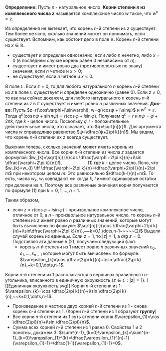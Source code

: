**Определение:**
Пусть $n$ - натуральное число. **Корни степени $n$ из комплексного числа $z$** называется комплексное число $w$ такое, что $w^{n}=z$.

Из определения не вытекает, что корень $n$-й степени из $z$ существует. Тем более не ясно, сколько значений может он принимать, если существует. Вспомним, как обстоит дело в поле $\mathbb{R}$. Корень $n$-й степени из $x \in \mathbb{R}$.
- существует и определен однозначно, если либо $n$ нечетно, либо $x = 0$ (в последнем случае корень равен 0 независимо от $n$);
- существует и имеет ровно два (противоположных по знаку) значения, если $n$ четное и $x>0$;
- не существует, если $n$ четное и $x<0$.

В поле $\mathbb{C}$. Если $z=0$, то для любого натурального $n$ корень $n$-й степени из $z$ в поле $\mathbb{C}$ существует и определен однозначно (равен 0). Если $z \neq 0$, то как мы сейчас докажем, для любого натурального $n$ корень $n$-й степени из $z$ в $\mathbb{C}$ существует и имеет ровно $n$ различных значений. 
**Док-во:**
Пусть $z=r(\cos\varphi+i\sin\varphi), w=q(\cosψ + i\sinψ)$ и $w^{n}=z$. Тогда $q^{n}(\cos nψ+\sin nψ)=r(\cos\varphi+i\sin\varphi)$.
Получаем $q^{n}=r$ и $nψ=\varphi+2\pi k$, где $k$ - целое число. Поскольку $q,r$ - положительные действительные числа, это означает, что $q=\sqrt[n]{r}$. Для аргумента числа $w$ справедливо равенство $ψ=\dfrac{ψ+2\pi k}{n}$. Мы видим, что корень $n$-й степени их $z$ всегда существует.

Выясним теперь, сколько значений может иметь корень из комплексного числа. Все корни $n$-й степени из числа $z$ задается формулой:
$w_{k}=\sqrt[n]{r}(\cos \dfrac{\varphi+2\pi k}{n}+i\sin \dfrac{\varphi+2\pi k}{n})$, $~~~~~~~~~~~~~~~~~~~~(1)$
где $k$ - целое число. Ясно, что $w_{k}=w_{l} \iff \dfrac{\varphi+2\pi k}{n}=\dfrac{\varphi+2\pi l}{n}+2\pi m$ при некотором целом $m$. Это равносильно $\dfrac{k-l}{n}=m$. То есть, числа $w_{k}, ~ w_{l}$ совпадают $\iff$ когда $k,~l$ имеют одинаковые остатки при делении на $n$. Поэтому все различные значения корня получаются по формуле $(1)$ при $k=0,1,\dots,n-1$.

Таким образом,
- если $z=r(\cos\varphi+i\sin\varphi)$ - произвольное комплексное число, отличное от 0, а $n$ - произвольное натуральное число, то корень $n$-й степени из $z$ имеет ровно $n$ различных значений, которые могут быть вычислены по формуле:
  $\sqrt[n]{r}(\cos \dfrac{\varphi+2\pi k}{n}+i\sin\dfrac{\varphi+2\pi k}{n}),~~k=0,1,\dots,n-1~~~~~(2)$
  Выдели случай корень из единицы. Если $z=1$, то $|z|=1$,
  а $arg~z=0$. Подставляя эти данные в $(2)$, получаем следующий факт:
  - корень $n$-й степени из 1 имеет ровно $n$ различных значений $\varepsilon_{0},\varepsilon_{1},\dots,\varepsilon_{n-1}$ которые могут быть вычислены по формуле:
  $\varepsilon_{k}=\cos \dfrac{2\pi k}{n}+i\sin \dfrac{2\pi k}{n},~k=0,1,\dots,n-1$.

Корни $n$-й степени из 1 располагаются в вершинах правильного $n$-угольника, вписанного в единичную окружность {${z ∈ \mathbb{C} : |z| = 1}$}.
![[Единичная окружность.svg]]
   Корни $n$-й степени из 1:
   $\varepsilon_{k}=\cos \dfrac{2\pi k}{n}+i\sin \dfrac{2\pi k}{n},~~k=0,1,\dots,n-1$.
   - Произведение и частное двух корней $n$-й степени из 1 - снова корень $n$-й степени из 1. (Корни $n$-й степени из 1 образуют **группу**)
   - Все корни $n$-й степени из 1 суть степени корня $\varepsilon_{1}=\cos \dfrac{2\pi}{n}+i\sin \dfrac{2\pi}{n}$.
   - Сумма всех корней $n$-й степени из 1 равна 0.
   Свойства 1 и 2 понятны, докажем 3:
   $\sum^{n-1}_{k=0}\varepsilon_{k}=\sum^{n-1}_{k=0}\varepsilon_{1}^{k}=\dfrac{\varepsilon_{1}^{n}-1}{\varepsilon_{1}-1}=\dfrac{1-1}{\varepsilon_{1}-1}=0$.